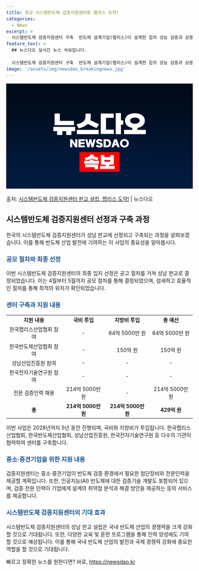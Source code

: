 ```yaml
---
title: 판교 시스템반도체 검증지원센터로 팹리스 도약!
categories:
  - News
excerpt: >
  시스템반도체 검증지원센터 구축  반도체 설계기업(팹리스)이 설계한 칩의 성능 검증과 상용화를 지원하는 ‘시스…
feature_text: >
  ## 뉴스다오 실시간 뉴스 속보입니다.

  시스템반도체 검증지원센터 구축  반도체 설계기업(팹리스)이 설계한 칩의 성능 검증과 상용화를 지원하는 ‘시스…
image: '/assets/img/newsdao_breakingnews.jpg'
---
```


![뉴스다오 속보](/assets/img/newsdao_breakingnews.jpg)

<p>출처: <a href="https://newsdao.kr/4145" rel="dofollow">시스템반도체 검증지원센터 판교 설립, 팹리스 도약!</a> | 뉴스다오</p>

<h2 data-ke-size="size26">시스템반도체 검증지원센터 선정과 구축 과정</h2>
<p data-ke-size="size16">한국의 시스템반도체 검증지원센터가 성남 판교에 선정되고 구축되는 과정을 살펴보겠습니다. 이를 통해 반도체 산업 발전에 기여하는 이 사업의 중요성을 알아봅시다.</p>

<h3><b><span style="color: #1a5490;">공모 절차와 최종 선정</span></b></h3>
<p data-ke-size="size16">이번 시스템반도체 검증지원센터의 최종 입지 선정은 공고 절차를 거쳐 성남 판교로 결정되었습니다. 이는 4월부터 5월까지 공모 절차를 통해 결정되었으며, 섬세하고 효율적인 절차를 통해 최적의 위치가 확인되었습니다.</p>

<h3><b><span style="color: #1a5490;">센터 구축과 지원 내용</span></b></h3>
<table>
  <tr>
    <td style="text-align: center; height: 17px;"><b>지원 내용</b></td>
    <td style="text-align: center; height: 17px;"><b>국비 투입</b></td>
    <td style="text-align: center; height: 17px;"><b>지방비 투입</b></td>
    <td style="text-align: center; height: 17px;"><b>총 예산</b></td>
  </tr>
  <tr>
    <td style="text-align: center; height: 17px;">한국팹리스산업협회 참여</td>
    <td style="text-align: center; height: 17px;">-</td>
    <td style="text-align: center; height: 17px;">64억 5000만 원</td>
    <td style="text-align: center; height: 17px;">64억 5000만 원</td>
  </tr>
  <tr>
    <td style="text-align: center; height: 17px;">한국반도체산업협회 참여</td>
    <td style="text-align: center; height: 17px;">-</td>
    <td style="text-align: center; height: 17px;">150억 원</td>
    <td style="text-align: center; height: 17px;">150억 원</td>
  </tr>
  <tr>
    <td style="text-align: center; height: 17px;">성남산업진흥원 참여</td>
    <td style="text-align: center; height: 17px;">-</td>
    <td style="text-align: center; height: 17px;">-</td>
    <td style="text-align: center; height: 17px;">-</td>
  </tr>
  <tr>
    <td style="text-align: center; height: 17px;">한국전자기술연구원 참여</td>
    <td style="text-align: center; height: 17px;">-</td>
    <td style="text-align: center; height: 17px;">-</td>
    <td style="text-align: center; height: 17px;">-</td>
  </tr>
  <tr>
    <td style="text-align: center; height: 17px;">전문 검증인력 채용</td>
    <td style="text-align: center; height: 17px;">214억 5000만 원</td>
    <td style="text-align: center; height: 17px;">-</td>
    <td style="text-align: center; height: 17px;">214억 5000만 원</td>
  </tr>
  <tr>
    <td style="text-align: center; height: 17px;"><b>총</b></td>
    <td style="text-align: center; height: 17px;"><b>214억 5000만 원</b></td>
    <td style="text-align: center; height: 17px;"><b>214억 5000만 원</b></td>
    <td style="text-align: center; height: 17px;"><b>429억 원</b></td>
  </tr>
</table>
<p data-ke-size="size16">이번 사업은 2028년까지 5년 동안 진행되며, 국비와 지방비가 투입됩니다. 한국팹리스산업협회, 한국반도체산업협회, 성남산업진흥원, 한국전자기술연구원 등 다수의 기관이 협력하여 센터를 구축합니다.</p>

<h3><b><span style="color: #1a5490;">중소·중견기업을 위한 지원 내용</span></b></h3>
<p data-ke-size="size16">검증지원센터는 중소·중견기업이 반도체 검증 환경에서 필요한 첨단장비와 전문인력을 제공할 계획입니다. 또한, 인공지능(AI) 반도체에 대한 검증기술 개발도 포함되어 있으며, 검증 전문 인력이 기업에게 설계의 취약점 분석과 해결 방안을 제공하는 등의 서비스를 제공합니다.</p>

<h3><b><span style="color: #1a5490;">시스템반도체 검증지원센터의 기대 효과</span></b></h3>
<p data-ke-size="size16">시스템반도체 검증지원센터의 성남 판교 설립은 국내 반도체 산업의 경쟁력을 크게 강화할 것으로 기대됩니다. 또한, 다양한 교육 및 훈련 프로그램을 통해 인력 양성에도 기여할 것으로 예상됩니다. 이를 통해 국내 반도체 산업의 발전과 국제 경쟁력 강화에 중요한 역할을 할 것으로 기대됩니다.</p>

<p data-ke-size="size16"></p> 

빠르고 정확한 뉴스를 원한다면? 바로, <a href="https://newsdao.kr" rel="dofollow">https://newsdao.kr</a>


